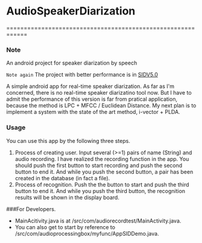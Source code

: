 # AudioSpeakerDiarization
============================================================

### Note

An android project for speaker diarization by speech

`Note again` The project with better performance is in [SIDV5.0](https://github.com/KangCai/AudioSpeakerDiarizationV5.0/)

A simple android app for real-time speaker diarization. As far as I'm concerned, there is no real-time speaker diarizatino tool now. But I have to admit the performance of this version is far from pratical application, because the method is LPC + MFCC / Euclidean Distance. My next plan is to implement a system with the state of the art method, i-vector + PLDA.


### Usage

You can use this app by the following three steps.
  1. Process of creating user. Input several (>=1) pairs of name (String) and audio recording. I have realized the recording function in the app. You should push the first button to start recording and push the second button to end it. And while you push the second button, a pair has been created in the database (in fact a file).
  2. Process of recognition. Push the the button to start and push the third button to end it. And while you push the third button, the recognition results will be shown in the display board.

###For Developers.
* MainAcitivity.java is at /src/com/audiorecordtest/MainActivity.java.
* You can also get to start by reference to /src/com/audioprocessingbox/myfunc/AppSIDDemo.java.
